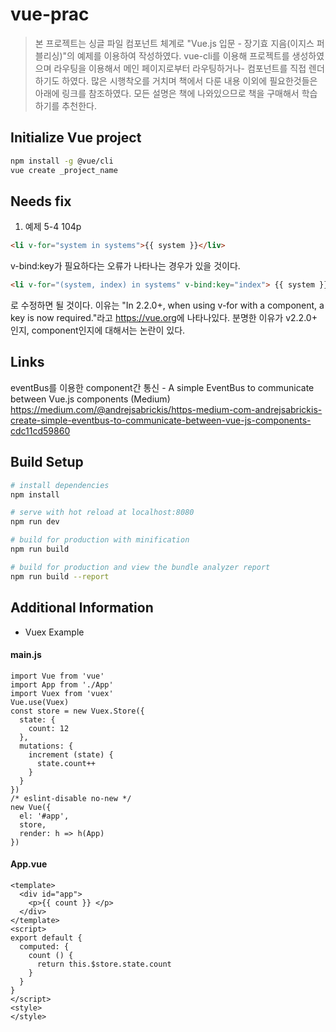# vue-prac

> 본 프로젝트는 싱글 파일 컴포넌트 체계로 "Vue.js 입문 - 장기효 지음(이지스 퍼블리싱)"의 예제를 이용하여 작성하였다. vue-cli를 이용해 프로젝트를 생성하였으며 라우팅을 이용해서 메인 페이지로부터 라우팅하거나- 컴포넌트를 직접 렌더하기도 하였다. 많은 시행착오를 거치며 책에서 다룬 내용 이외에 필요한것들은 아래에 링크를 참조하였다. 모든 설명은 책에 나와있으므로 책을 구매해서 학습하기를 추천한다.

## Initialize Vue project
```bash
npm install -g @vue/cli
vue create _project_name
```

## Needs fix

1. 예제 5-4 104p
``` html
<li v-for="system in systems">{{ system }}</liv>
```
v-bind:key가 필요하다는 오류가 나타나는 경우가 있을 것이다.
``` html
<li v-for="(system, index) in systems" v-bind:key="index"> {{ system }} </li>
```
로 수정하면 될 것이다.
이유는 "In 2.2.0+, when using v-for with a component, a key is now required."라고 <https://vue.org>에 나타나있다. 분명한 이유가 v2.2.0+ 인지, component인지에 대해서는 논란이 있다.

## Links

eventBus를 이용한 component간 통신 - A simple EventBus to communicate between Vue.js components (Medium)
<https://medium.com/@andrejsabrickis/https-medium-com-andrejsabrickis-create-simple-eventbus-to-communicate-between-vue-js-components-cdc11cd59860>

## Build Setup

``` bash
# install dependencies
npm install

# serve with hot reload at localhost:8080
npm run dev

# build for production with minification
npm run build

# build for production and view the bundle analyzer report
npm run build --report
```

## Additional Information

- Vuex Example <br/>
#### main.js
```vue
import Vue from 'vue'
import App from './App'
import Vuex from 'vuex'
Vue.use(Vuex)
const store = new Vuex.Store({
  state: {
    count: 12
  },
  mutations: {
    increment (state) {
      state.count++
    }
  }
})
/* eslint-disable no-new */
new Vue({
  el: '#app',
  store,
  render: h => h(App)
})
```
#### App.vue
```vue
<template>
  <div id="app">
    <p>{{ count }} </p>
  </div>
</template>
<script>
export default {
  computed: {
    count () {
      return this.$store.state.count
    }
  }
}
</script>
<style>
</style>
```
